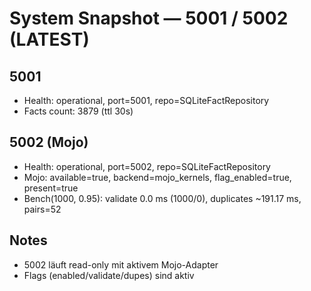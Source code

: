 # System Snapshot — 5001 / 5002 (LATEST)

## 5001
- Health: operational, port=5001, repo=SQLiteFactRepository
- Facts count: 3879 (ttl 30s)

## 5002 (Mojo)
- Health: operational, port=5002, repo=SQLiteFactRepository
- Mojo: available=true, backend=mojo_kernels, flag_enabled=true, present=true
- Bench(1000, 0.95): validate 0.0 ms (1000/0), duplicates ~191.17 ms, pairs=52

## Notes
- 5002 läuft read-only mit aktivem Mojo-Adapter
- Flags (enabled/validate/dupes) sind aktiv
